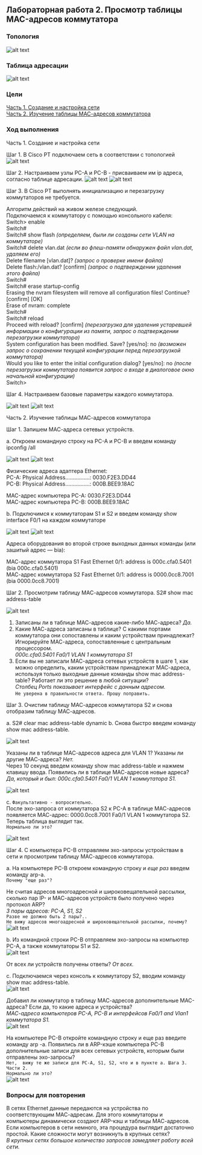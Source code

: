 ## Лабораторная работа 2. Просмотр таблицы MAC-адресов коммутатора
### Топология
![alt text](https://github.com/elborisova3009/otus-networks/blob/master/labs/lab2/Screenshot_12.09.2022(11-07-50).png)
### 	Таблица адресации
![alt text](https://github.com/elborisova3009/otus-networks/blob/master/labs/lab2/Screenshot_12.09.2022(11-44-37).png)
### 	Цели 
<a href="#1"> Часть 1. Создание и настройка сети </a>  
<a href="#2"> Часть 2. Изучение таблицы МАС-адресов коммутатора </a>  
### 	Ход выполнения 

<a name="1"> Часть 1. Создание и настройка сети </a>
  
Шаг 1. В Cisco PT подключаем сеть в соответствии с топологией  
![alt text](https://github.com/elborisova3009/otus-networks/blob/master/labs/lab2/Screenshot_12.09.2022(12-20-58-).png)  

Шаг 2. Настраиваем узлы PC-A и PC-B - присваиваем им ip адреса, согласно таблице адресации.
![alt text](https://github.com/elborisova3009/otus-networks/blob/master/labs/lab2/Screenshot_12.09.2022(12-38-28).png)
![alt text](https://github.com/elborisova3009/otus-networks/blob/master/labs/lab2/Screenshot_12.09.2022(12-38-51).png)

Шаг 3. В Cisco PT выполнять инициализацию и перезагрузку коммутаторов не требуется. 

Алгоритм действий на живом железе следующий.      
Подключаемся к коммутатору с помощью консольного кабеля:  
Switch> enable    
Switch#  
Switch# show flash *(определяем, были ли созданы сети VLAN на коммутаторе)*   
Switch# delete vlan.dat *(если во флеш-памяти обнаружен файл vlan.dat, удаляем его)*    
Delete filename [vlan.dat]? *(запрос о проверке имени файла)*  
Delete flash:/vlan.dat? [confirm] *(запрос о подтверждении удаления этого файла)*  
Switch#    
Switch# erase startup-config  
Erasing the nvram filesystem will remove all configuration files! Continue? [confirm] [OK]    
Erase of nvram: complete  
Switch#  
Switch# reload  
Proceed with reload? [confirm] *(перезагрузка для удаления устаревшей информации о конфигурации из памяти, запрос о подтверждении перезагрузки коммутатора)*  
System configuration has been modified. Save? [yes/no]: no *(возможен запрос о сохранении текущей конфигурации перед перезагрузкой коммутатора)*     
Would you like to enter the initial configuration dialog? [yes/no]: no *(после перезагрузки коммутатора появится запрос о входе в диалоговое окно начальной конфигурации)*    
Switch>  

Шаг 4. Настраиваем базовые параметры каждого коммутатора.
  
![alt text](https://github.com/elborisova3009/otus-networks/blob/master/labs/lab2/Screenshot_12.09.2022(13-35-44).png)
![alt text](https://github.com/elborisova3009/otus-networks/blob/master/labs/lab2/Screenshot_12.09.2022(15-10-52).png)


 <a name="2"> Часть 2. Изучение таблицы МАС-адресов коммутатора </a>
 
 Шаг 1. Запишем МАС-адреса сетевых устройств.
 
 a.	Откроем командную строку на PC-A и PC-B и введем команду ipconfig /all  
 
 ![alt text](https://github.com/elborisova3009/otus-networks/blob/master/labs/lab2/Screenshot_12.09.2022(15-32-27).png)
 ![alt text](https://github.com/elborisova3009/otus-networks/blob/master/labs/lab2/Screenshot_12.09.2022(15-33-22).png)
 
  Физические адреса адаптера Ethernet:  
  PC-A: Physical Address................: 0030.F2E3.DD44  
  PC-B: Physical Address................: 000B.BEE9.18AC
  
  MAC-адрес компьютера PC-A: 0030.F2E3.DD44  
  MAC-адрес компьютера PC-B: 000B.BEE9.18AC  
  
  b.	Подключимся к коммутаторам S1 и S2 и введем команду show interface F0/1 на каждом коммутаторе
  
  ![alt text](https://github.com/elborisova3009/otus-networks/blob/master/labs/lab2/Screenshot_12.09.2022(15-58-41).png)
  ![alt text](https://github.com/elborisova3009/otus-networks/blob/master/labs/lab2/Screenshot_12.09.2022(15-58-04).png)
  
  Адреса оборудования во второй строке выходных данных команды (или зашитый адрес — bia):
  
  МАС-адрес коммутатора S1 Fast Ethernet 0/1: address is 000c.cfa0.5401 (bia 000c.cfa0.5401)  
  МАС-адрес коммутатора S2 Fast Ethernet 0/1: address is 0000.0cc8.7001 (bia 0000.0cc8.7001)
  
  
  Шаг 2. Просмотрим таблицу МАС-адресов коммутатора.
  S2# show mac address-table
  
  ![alt text](https://github.com/elborisova3009/otus-networks/blob/master/labs/lab2/Screenshot_12.09.2022(17-27-11).png)
  
1. Записаны ли в таблице МАС-адресов какие-либо МАС-адреса? *Да.*    
2. Какие МАС-адреса записаны в таблице? С какими портами коммутатора они сопоставлены и каким устройствам принадлежат? Игнорируйте МАС-адреса, сопоставленные с центральным процессором.   
*000c.cfa0.5401 Fa0/1 VLAN 1 коммутатора S1*  
3. Если вы не записали МАС-адреса сетевых устройств в шаге 1, как можно определить, каким устройствам принадлежат МАС-адреса, используя только выходные данные команды show mac address-table? Работает ли это решение в любой ситуации?   
*Столбец Ports показывает интерфейс с данным адресом.*  
```Не уверена в правильности ответа. Прошу поправить.```

  Шаг 3. Очистим таблицу МАС-адресов коммутатора S2 и снова отобразим таблицу МАС-адресов.
  
a.	S2# clear mac address-table dynamic
b.	Снова быстро введем команду show mac address-table.

![alt text](https://github.com/elborisova3009/otus-networks/blob/master/labs/lab2/Screenshot_12.09.2022(17-42-30).png)

Указаны ли в таблице МАС-адресов адреса для VLAN 1? Указаны ли другие МАС-адреса? *Нет.*  
Через 10 секунд введем команду show mac address-table и нажмем клавишу ввода. Появились ли в таблице МАС-адресов новые адреса?  
*Да, который и был: 000c.cfa0.5401 Fa0/1 VLAN 1 коммутатора S1.*   

![alt text](https://github.com/elborisova3009/otus-networks/blob/master/labs/lab2/Screenshot_12.09.2022(17-44-17).png)

с.	```Факультативно - вопросительно.```   
После эхо-запроса от коммутатора S2 к PC-A в таблице МАС-адресов появляется МАС-адрес: 0000.0cc8.7001 Fa0/1 VLAN 1 коммутатора S2.   
Теперь таблица выглядит так.  
```Нормально ли это?``` 

![alt text](https://github.com/elborisova3009/otus-networks/blob/master/labs/lab2/Screenshot_12.09.2022(17-44-37).png)

Шаг 4. С компьютера PC-B отправляем эхо-запросы устройствам в сети и просмотрим таблицу МАС-адресов коммутатора.

a.	На компьютере PC-B откроем командную строку и *еще раз* введем команду arp-a.  
```Почему "еще раз"?```

Не считая адресов многоадресной и широковещательной рассылки, сколько пар IP- и МАС-адресов устройств было получено через протокол ARP?  
*3 пары адресов: PC-A, S1, S2*  
```Разве не должно быть 2 пары?..```  
```Не вижу адресов многоадресной и широковещательной рассылки, почему?```  
![alt text](https://github.com/elborisova3009/otus-networks/blob/master/labs/lab2/Screenshot_13.09.2022(14-19-23).png)

b.	Из командной строки PC-B отправляем эхо-запросы на компьютер PC-A, а также коммутаторы S1 и S2.  
![alt text](https://github.com/elborisova3009/otus-networks/blob/master/labs/lab2/Screenshot_13.09.2022(14-56-22).png)

От всех ли устройств получены ответы? *От всех.*

c.	Подключаемся через консоль к коммутатору S2, вводим команду show mac address-table.  
![alt text](https://github.com/elborisova3009/otus-networks/blob/master/labs/lab2/Screenshot_13.09.2022(15-04-57).png)

Добавил ли коммутатор в таблицу МАС-адресов дополнительные МАС-адреса? Если да, то какие адреса и устройства?  
*МАС-адреса компьютеров PC-A, PC-B и интерфейсов Fa0/1 and Vlan1 коммутатора S1.*  
![alt text](https://github.com/elborisova3009/otus-networks/blob/master/labs/lab2/Screenshot_13.09.2022(15-04-57).png)

На компьютере PC-B откройте командную строку и еще раз введите команду arp -a.
Появились ли в ARP-кэше компьютера PC-B дополнительные записи для всех сетевых устройств, которым были отправлены эхо-запросы?  
```Нет,  вижу те же записи для PC-A, S1, S2, что и в пункте a. Шага 3. Части 2.```    
```Нормально ли это?```    
![alt text](https://github.com/elborisova3009/otus-networks/blob/master/labs/lab2/Screenshot_13.09.2022(15-25-15).png)

### Вопросы для повторения
  
В сетях Ethernet данные передаются на устройства по соответствующим МАС-адресам. Для этого коммутаторы и компьютеры динамически создают ARP-кэш и таблицы МАС-адресов. Если компьютеров в сети немного, эта процедура выглядит достаточно простой. Какие сложности могут возникнуть в крупных сетях?  
*В крупных сетях большое количество запросов замедляет работу всей сети.*





















